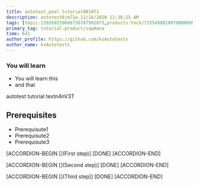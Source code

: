```yaml
---
title: autotest_pool_tutorial0B1AF1
description: autotest0jm71w_11/16/2020 11:38:25 AM
tags: [topic:139269250608756787992873,products:tech/73554900100700000996,tutorial:experience/advanced]
primary_tag: tutorial:product/sapHana
time: 641
author_profile: https://github.com/ksAutotests
author_name: ksAutotests
---
```

### You will learn
- You will learn this
- and that

autotest tutorial textn4nV3T

## Prerequisites
- Prerequisute1
- Prerequisute2
- Prerequisute3

[ACCORDION-BEGIN [](First step)]
[DONE]
[ACCORDION-END]

[ACCORDION-BEGIN [](Second step)]
[DONE]
[ACCORDION-END]

[ACCORDION-BEGIN [](Third step)]
[DONE]
[ACCORDION-END]

